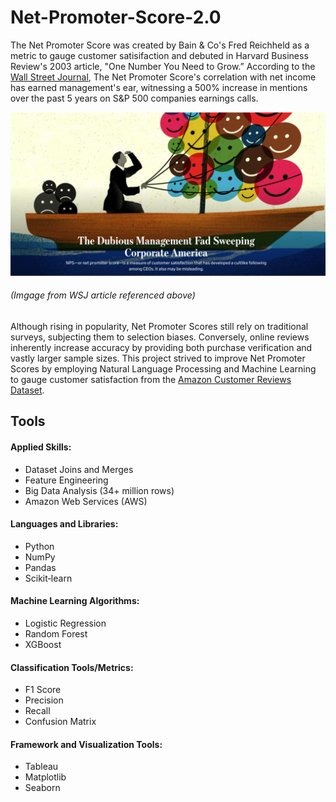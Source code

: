 # Net-Promoter-Score-2.0

The Net Promoter Score was created by Bain & Co's Fred Reichheld as a metric to gauge customer satisifaction and debuted in Harvard Business Review's 2003 article, "One Number You Need to Grow.” According to the [Wall Street Journal](https://www.wsj.com/articles/the-dubious-management-fad-sweeping-corporate-america-11557932084), The Net Promoter Score's correlation with net income has earned management's ear, witnessing a 500% increase in mentions over the past 5 years on S&P 500 companies earnings calls.

![alt text](images/nps-graphic.png)

###### *(Imgage from WSJ article referenced above)*

Although rising in popularity, Net Promoter Scores still rely on traditional surveys, subjecting them to selection biases. Conversely, online reviews inherently increase accuracy by providing both purchase verification and vastly larger sample sizes. This project strived to improve Net Promoter Scores by employing Natural Language Processing and Machine Learning to gauge customer satisfaction from the [Amazon Customer Reviews Dataset](https://s3.amazonaws.com/amazon-reviews-pds/readme.html).



## Tools

#### Applied Skills:

* Dataset Joins and Merges
* Feature Engineering
* Big Data Analysis (34+ million rows)
* Amazon Web Services (AWS)

#### Languages and Libraries:

* Python
* NumPy
* Pandas
* Scikit‐learn

#### Machine Learning Algorithms:

* Logistic Regression
* Random Forest
* XGBoost

#### Classification Tools/Metrics:

* F1 Score
* Precision
* Recall
* Confusion Matrix

#### Framework and Visualization Tools:

* Tableau
* Matplotlib
* Seaborn
